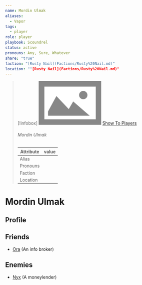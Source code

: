 ```yaml
---
name: Mordin Ulmak
aliases:
  - Vapor
tags:
  - player
role: player
playbook: Scoundrel
status: active
pronouns: Any, Sure, Whatever
share: "true"
faction: "[Rusty Nail](Factions/Rusty%20Nail.md)"
location: ""[Rusty Nail](Factions/Rusty%20Nail.md)"
---
```



> [!infobox]
> ![cover hsmall](./ImagePlaceholder.png)
> [Show To Players](./ImagePlaceholder.png)
> ###### Mordin Ulmak
> Attribute |  value |
> ---|---|
> Alias | 
> Pronouns | 
> Faction | 
> Location |  |

# Mordin Ulmak
## Profile

## Friends
- [Ora](./Ora.md) (An info broker)
## Enemies
- [Nyx](Nyx.md) (A moneylender)
